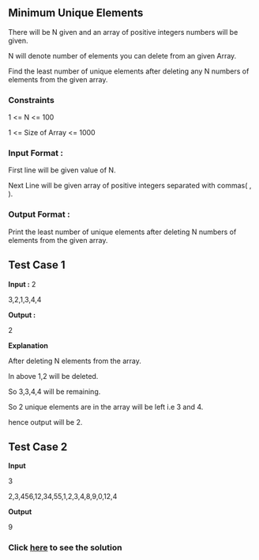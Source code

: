 ## Minimum Unique Elements

There will be N given and an array of positive integers numbers will be given.

N will denote number of elements you can delete from an given Array.

Find the least number of unique elements after deleting any N numbers of elements from the given array.

### Constraints

1 <= N <= 100

1 <= Size of Array <= 1000

### Input Format :

First line will be given value of N.

Next Line will be given array of positive integers separated with commas( , ).

### Output Format :

Print the least number of unique elements after deleting N numbers of elements from the given array.

## Test Case 1

**Input :**
2 

3,2,1,3,4,4

**Output :** 

2

**Explanation**

After deleting N elements from the array.  

In above 1,2 will be deleted.

So 3,3,4,4 will be remaining.

So 2 unique elements are in the array will be left i.e 3 and 4.

hence output will be 2.

## Test Case 2

**Input**

3

2,3,456,12,34,55,1,2,3,4,8,9,0,12,4

**Output**

9


### Click [here](./Solutions/MinimumUniqueElements.java) to see the solution


